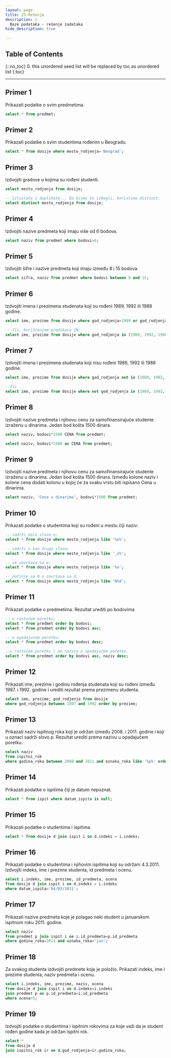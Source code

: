 ```yaml
---
layout: page
title: Z3-Rešenja
description: >
  Baze podataka - rešenje zadataka
hide_description: true

---
```


## Table of Contents
{:.no_toc}
0. this unordered seed list will be replaced by toc as unordered list
{:toc}

---

## Primer 1

Prikazati podatke o svim predmetima.

```sql
select * from predmet;
```

## Primer 2

Prikazati podatke o svim studentima rođenim u Beogradu.

```sql
select * from dosije where mesto_rodjenja='Beograd';
```

## Primer 3

Izdvojiti gradove u kojima su rođeni studenti.

```sql
select mesto_rodjenja from dosije;

-- Izlistaće i duplikate... Da bismo to izbegli, koristimo distinct.
select distinct mesto_rodjenja from dosije;
```

## Primer 4

Izdvojiti nazive predmeta koji imaju više od 6 bodova.

```sql
select naziv from predmet where bodovi>6;
```

## Primer 5

Izdvojiti šifre i nazive predmeta koji imaju između 8 i 15 bodova.

```sql
select sifra, naziv from predmet where bodovi between 8 and 15;
```

## Primer 6

Izdvojiti imena i prezimena studenata koji su rođeni 1989, 1992 ili 1988 godine.

```sql
select ime, prezime from dosije where god_rodjenja=1989 or god_rodjenja=1992 or god_rodjenja=1998;

-- Ili, korišćenjem predikata IN:
select ime, prezime from dosije where god_rodjenja in (1989, 1992, 1998);

```

## Primer 7

Izdvojiti imena i prezimena studenata koji nisu rođeni 1989, 1992 ili 1988 godine.


```sql
select ime, prezime from dosije where god_rodjenja not in (1989, 1992, 1998);

--Ili
select ime, prezime from dosije where not god_rodjenja in (1989, 1992, 1998);
```

## Primer 8

Izdvojiti nazive predmeta i njihovu cenu za samofinansirajuće studente izraženu u dinarima. 
Jedan bod košta 1500 dinara.

```sql
select naziv, bodovi*1500 CENA from predmet; 

select naziv, bodovi*1500 as CENA from predmet;
```

## Primer 9

Izdvojiti nazive predmeta i njihovu cenu za samofinansirajuće studente izraženu u dinarima. 
Jedan bod košta 1500 dinara. Između kolone naziv i kolone cena dodati kolonu u kojoj će za svaku vrstu biti ispisano Cena u dinarima.

```sql
select naziv, 'Cena u dinarima', bodovi*1500 from predmet;
```

## Primer 10

Prikazati podatke o studentima koji su rođeni u mestu čiji naziv:

```sql
-- sadrži malo slovo o;
select * from dosije where mesto_rodjenja like '%o%';

-- sadrži o kao drugo slovo;
select * from dosije where mesto_rodjenja like '_o%';

-- se završava sa e;
select * from dosije where mesto_rodjenja like '%o';

-- počinje sa N a završava sa d.
select * from dosije where mesto_rodjenja like 'N%d';
```

## Primer 11

Prikazati podatke o predmetima. Rezultat urediti po bodovima

```sql
-- u rastućem poretku;
select * from predmet order by bodovi;
select * from predmet order by bodovi asc;

-- u opadajućem poretku;
select * from predmet order by bodovi desc;

--u rastućem poretku i po nazivu u opadajućem poretku.
select * from predmet order by bodovi asc, naziv desc;
```

## Primer 12

Prikazati ime, prezime i godinu rođenja studenata koji su rođeni između 1987. i 1992. godine i urediti rezultat prema prezimenu studenta.

```sql
select ime, prezime, god_rodjenja from dosije
where god_rodjenja between 1987 and 1992 order by prezime;
```

## Primer 13

Prikazati naziv ispitnog roka koji je održan između 2008. i 2011. godine i koji u oznaci sadrži slovo p. 
Rezultat urediti prema nazivu u opadajućem poretku.

```sql
select naziv
from ispitni_rok
where godina_roka between 2008 and 2011 and oznaka_roka like '%p%' order by naziv desc;
```

## Primer 14

Prikazati podatke o ispitima čiji je datum nepoznat.

```sql
select * from ispit where datum_ispita is null;
```

## Primer 15

Prikazati podatke o studentima i ispitima.

```sql
select * from dosije d join ispit i on d.indeks = i.indeks;
```

## Primer 16

Prikazati podatke o studentima i njihovim ispitima koji su održani 4.3.2011. 
Izdvojiti indeks, ime i prezime studenta, id predmeta i ocenu.

```sql
select i.indeks, ime, prezime, id_predmeta, ocena 
from dosije d join ispit i on d.indeks = i.indeks 
where datum_ispita='04/03/2011';
```

## Primer 17

Prikazati nazive predmeta koje je polagao neki student u januarskom ispitnom roku 2011. godine.

```sql
select naziv
from predmet p join ispit i on i.id_predmeta=p.id_predmeta 
where godina_roka=2011 and oznaka_roka='jan';
```

## Primer 18

Za svakog studenta izdvojiti predmete koje je položio. 
Prikazati indeks, ime i prezime studenta, naziv predmeta i ocenu.

```sql
select i.indeks, ime, prezime, naziv, ocena
from dosije d join ispit i on d.indeks=i.indeks 
join predmet p on p.id_predmeta=i.id_predmeta
where ocena>5;
```

## Primer 19

Izdvojiti podatke o studentima i ispitnim rokovima za koje važi da je student rođen godine kada je održan ispitni rok.

```sql
select *
from dosije d 
join ispitni_rok ir on d.god_rodjenja=ir.godina_roka;
```